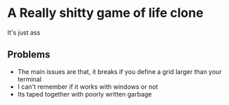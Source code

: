 # A Really shitty game of life clone
It's just ass
## Problems
* The main issues are that, it breaks if you define a grid larger than your terminal
* I can't remember if it works with windows or not
* Its taped together with poorly written garbage
